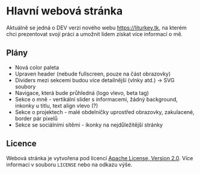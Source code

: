 # Hlavní webová stránka
Aktuálně se jedná o DEV verzi nového webu https://liturkey.tk, na kterém chci prezentovat svojí práci a umožnit lidem získat více informací o mě.

## Plány
* Nová color paleta
* Upraven header (nebude fullscreen, pouze na část obrazovky)
* Dividers mezi sekcemi budou více detailnější (vlnky atd.) -> SVG soubory
* Navigace, která bude průhledná (logo vlevo, beta tag)
* Sekce o mně - vertikální slider s informacemi, žádný background, inkonky u titlu, text align vlevo (?)
* Sekce o projektech - malé obdelníčky uprostřed obrazovky, zakulacené, border pár pixelů
* Sekce se sociálními sítěmi - ikonky na nejdůležitější stránky

## Licence
Webová stránka je vytvořena pod licencí [Apache License, Version 2.0](https://www.apache.org/licenses/LICENSE-2.0). Více informací v souboru `LICENSE` nebo na odkazu výše.
